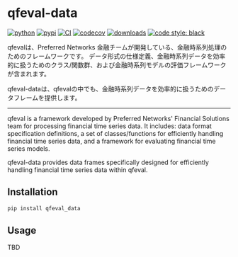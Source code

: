 # qfeval-data
[![python](https://img.shields.io/badge/python-%3E=3.9,%3C3.12-blue.svg)](https://pypi.org/project/qfeval_data/)
[![pypi](https://img.shields.io/pypi/v/qfeval_data.svg)](https://pypi.org/project/qfeval_data/)
[![CI](https://github.com/pfnet-research/qfeval_data/actions/workflows/ci-python.yaml/badge.svg)](https://github.com/pfnet-research/qfeval_data/actions/workflows/ci-python.yaml)
[![codecov](https://codecov.io/gh/pfnet-research/qfeval-data/graph/badge.svg?token=5A02B1JV7V)](https://codecov.io/gh/pfnet-research/qfeval-data)
[![downloads](https://img.shields.io/pypi/dm/qfeval_data)](https://pypi.org/project/qfeval_data)
[![code style: black](https://img.shields.io/badge/code%20style-black-000000.svg)](https://github.com/psf/black)

qfevalは、Preferred Networks 金融チームが開発している、金融時系列処理のためのフレームワークです。
データ形式の仕様定義、金融時系列データを効率的に扱うためのクラス/関数群、および金融時系列モデルの評価フレームワークが含まれます。

qfeval-dataは、qfevalの中でも、金融時系列データを効率的に扱うためのデータフレームを提供します。

---

qfeval is a framework developed by Preferred Networks' Financial Solutions team for processing financial time series data.
It includes: data format specification definitions, a set of classes/functions for efficiently handling financial time series data, and a framework for evaluating financial time series models.

qfeval-data provides data frames specifically designed for efficiently handling financial time series data within qfeval.

## Installation

```bash
pip install qfeval_data
```

## Usage
TBD
